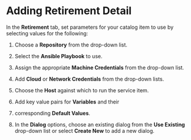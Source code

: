 # Adding Retirement Detail

In the **Retirement** tab, set parameters for your catalog
item to use by selecting values for the following:

1. Choose a **Repository** from the drop-down list.

2. Select the **Ansible Playbook** to use.

3. Assign the appropriate **Machine Credentials** from the
   drop-down list.

4. Add **Cloud** or **Network Credentials** from the
   drop-down lists.

5. Choose the **Host** against which to run the service item.

6. Add key value pairs for **Variables** and their
7. corresponding **Default Values**.

8. In the **Dialog** options, choose an existing dialog from
   the **Use Existing** drop-down list or select
   **Create New** to add a new dialog.
